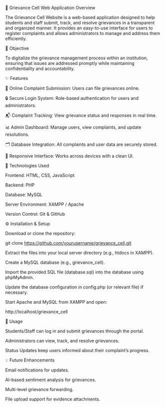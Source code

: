 🧾 Grievance Cell Web Application
Overview

The Grievance Cell Website is a web-based application designed to help students and staff submit, track, and resolve grievances in a transparent and organized manner.
It provides an easy-to-use interface for users to register complaints and allows administrators to manage and address them efficiently.

🎯 Objective

To digitalize the grievance management process within an institution, ensuring that issues are addressed promptly while maintaining confidentiality and accountability.

✨ Features

📝 Online Complaint Submission: Users can file grievances online.

🔒 Secure Login System: Role-based authentication for users and administrators.

📬 Complaint Tracking: View grievance status and responses in real time.

📊 Admin Dashboard: Manage users, view complaints, and update resolutions.

🗂️ Database Integration: All complaints and user data are securely stored.

📱 Responsive Interface: Works across devices with a clean UI.

🧩 Technologies Used

Frontend: HTML, CSS, JavaScript

Backend: PHP

Database: MySQL

Server Environment: XAMPP / Apache

Version Control: Git & GitHub

⚙️ Installation & Setup

Download or clone the repository:

git clone https://github.com/yourusername/grievance_cell.git


Extract the files into your local server directory (e.g., htdocs in XAMPP).

Create a MySQL database (e.g., grievance_cell).

Import the provided SQL file (database.sql) into the database using phpMyAdmin.

Update the database configuration in config.php (or relevant file) if necessary.

Start Apache and MySQL from XAMPP and open:

http://localhost/grievance_cell

📘 Usage

Students/Staff can log in and submit grievances through the portal.

Administrators can view, track, and resolve grievances.

Status Updates keep users informed about their complaint’s progress.

💡 Future Enhancements

Email notifications for updates.

AI-based sentiment analysis for grievances.

Multi-level grievance forwarding.

File upload support for evidence attachments.
